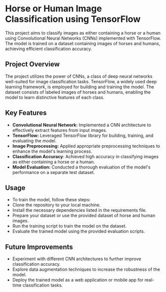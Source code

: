 # Horse or Human Image Classification using TensorFlow
This project aims to classify images as either containing a horse or a human using Convolutional Neural Networks (CNNs) implemented with TensorFlow. The model is trained on a dataset containing images of horses and humans, achieving efficient classification accuracy.
## Project Overview
The project utilizes the power of CNNs, a class of deep neural networks well-suited for image classification tasks. TensorFlow, a widely used deep learning framework, is employed for building and training the model. The dataset consists of labeled images of horses and humans, enabling the model to learn distinctive features of each class.
## Key Features
- **Convolutional Neural Network:** Implemented a CNN architecture to effectively extract features from input images.
- **TensorFlow:** Leveraged TensorFlow library for building, training, and evaluating the model.
- **Image Preprocessing:** Applied appropriate preprocessing techniques to enhance the model's learning process.
- **Classification Accuracy**: Achieved high accuracy in classifying images as either containing a horse or a human.
- **Model Evaluation:** Conducted a thorough evaluation of the model's performance on a separate test dataset.
## Usage
 - To train the model, follow these steps:
 - Clone the repository to your local machine.
 - Install the necessary dependencies listed in the requirements file.
 - Prepare your dataset or use the provided dataset of horse and human images.
 - Run the training script to train the model on the dataset.
- Evaluate the trained model using the provided evaluation scripts.
## Future Improvements
 - Experiment with different CNN architectures to further improve classification accuracy.
 - Explore data augmentation techniques to increase the robustness of the model.
 - Deploy the trained model as a web application or mobile app for real-time classification tasks.
